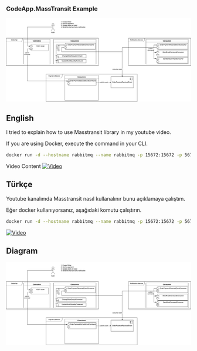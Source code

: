 ### CodeApp.MassTransit Example

![Diagram](./images/app-diagram.png)


## English
I tried to explain how to use Masstransit library in my youtube video.

If you are using Docker, execute the command in your CLI.
```bash
docker run -d --hostname rabbitmq --name rabbitmq -p 15672:15672 -p 5672:5672 -e RABBITMQ_DEFAULT_USER=guest -e RABBITMQ_DEFAULT_PASS=guest rabbitmq:3-management
```

Video Content
[![Video](https://img.youtube.com/vi/U9foQQlBlFc/0.jpg)](https://youtu.be/U9foQQlBlFc)


## Türkçe
Youtube kanalımda Masstransit nasıl kullanalınır bunu açıklamaya çalıştım.

Eğer docker kullanıyorsanız, aşağıdaki komutu çalıştırın.
```bash
docker run -d --hostname rabbitmq --name rabbitmq -p 15672:15672 -p 5672:5672 -e RABBITMQ_DEFAULT_USER=guest -e RABBITMQ_DEFAULT_PASS=guest rabbitmq:3-management
```

[![Video](https://img.youtube.com/vi/U9foQQlBlFc/0.jpg)](https://youtu.be/U9foQQlBlFc)


## Diagram

![Diagram](./images/app-diagram.png)
